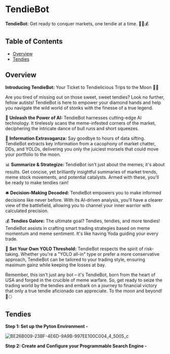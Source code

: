 # TendieBot

**TendieBot:** Get ready to conquer markets, one tendie at a time. 🐔🚀💰

  

## Table of Contents 

- [Overview](#Overview)
- [Tendies](#Tendies)


## Overview

**Introducing TendieBot:** Your Ticket to Tendielicious Trips to the Moon 🚀🐔

Are you tired of missing out on those sweet, sweet tendies? Look no further, fellow autists! TendieBot is here to empower your diamond hands and help you navigate the wild world of stonks with the finesse of a true legend.

🤖 **Unleash the Power of AI:** TendieBot harnesses cutting-edge AI technology. It tirelessly scans the meme-infested corners of the market, deciphering the intricate dance of bull runs and short squeezes.

💼 **Information Extravaganza:** Say goodbye to hours of data sifting. TendieBot extracts key information from a cacophony of market chatter, DDs, and YOLOs, delivering you only the juiciest morsels that could move your portfolio to the moon.

📊 **Summarize & Strategize:** TendieBot isn't just about the memes; it's about results. Get concise, yet brilliantly insightful summaries of market trends, meme stock movements, and potential catalysts. Armed with these, you'll be ready to make tendies rain!

🛎️ **Decision-Making Decoded:** TendieBot empowers you to make informed decisions like never before. With its AI-driven analysis, you'll have a clearer view of the battlefield, allowing you to channel your inner warrior with calculated precision.

💰 **Tendies Galore:** The ultimate goal? Tendies, tendies, and more tendies! TendieBot assists in crafting smart trading strategies based on meme momentum and meme sentiment. It's like having Yoda guiding your every trade.

🚀 **Set Your Own YOLO Threshold:** TendieBot respects the spirit of risk-taking. Whether you're a "YOLO all-in" type or prefer a more conservative approach, TendieBot can be tailored to your trading style, ensuring maximum gainz while keeping the losses at bay.

Remember, this isn't just any bot – it's TendieBot, born from the heart of USA and forged in the crucible of meme warfare. So, get ready to seize the trading world by the tendies and embark on a journey to financial victory that only a true tendie aficionado can appreciate. To the moon and beyond! 🚀🌕


## Tendies


**Step 1: Set up the Pyton Environment -**

![BE26B009-23BF-4E6D-9A9B-997EE100C004_4_5005_c](https://github.com/GitGuruStu/StonkYoloer/assets/142630226/2d51860c-c072-4884-8c3d-c774a46c70b2)





**Step 2: Create and Configure your Programmable Search Engine -**









